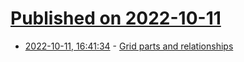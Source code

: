 # [Published on 2022-10-11](index.md)

* [2022-10-11, 16:41:34](https://lobste.rs/s/wqpds6/grid_parts_relationships) - [Grid parts and relationships](https://www.redblobgames.com/grids/parts/)
